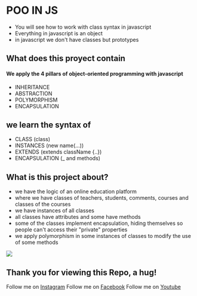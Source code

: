 # POO IN JS

- You will see how to work with class syntax in javascript
- Everything in javascript is an object
- in javascript we don't have classes but prototypes
## What does this proyect contain
#### We apply the 4 pillars of object-oriented programming with javascript
- INHERITANCE
- ABSTRACTION
- POLYMORPHISM
- ENCAPSULATION

## we learn the syntax of
- CLASS (class)
- INSTANCES (new name(...))
- EXTENDS (extends className {..})
- ENCAPSULATION (_ and methods)

## What is this project about?
- we have the logic of an online education platform
- where we have classes of teachers, students, comments, courses and classes of the courses
- we have instances of all classes
- all classes have attributes and some have methods
- some of the classes implement encapsulation, hiding themselves so people can't access their "private" properties
- we apply polymorphism in some instances of classes to modify the use of some methods

![](https://miraladiferencia.com/wp-content/uploads/2020/12/Diferencia-entre-OOP-y-POP-con-tabla.jpeg)

## Thank you for viewing this Repo, a hug!

Follow me on [Instagram](https://www.instagram.com/dev_juan22/)
Follow me on [Facebook](https://www.facebook.com/juandavid.reyesbedoya.7)
Follow me on [Youtube](https://www.youtube.com/channel/UCacHqx898rhli-vmmjSmkWw)
